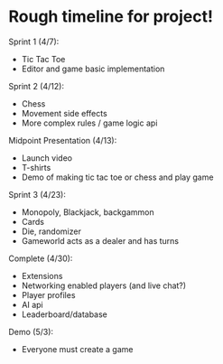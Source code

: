 # Rough timeline for project!

Sprint 1 (4/7):

* Tic Tac Toe
* Editor and game basic implementation

Sprint 2 (4/12):

* Chess
* Movement side effects
* More complex rules / game logic api

Midpoint Presentation (4/13):

* Launch video
* T-shirts
* Demo of making tic tac toe or chess and play game

Sprint 3 (4/23):

* Monopoly, Blackjack, backgammon
* Cards
* Die, randomizer
* Gameworld acts as a dealer and has turns

Complete (4/30):

* Extensions
* Networking enabled players (and live chat?)
* Player profiles
* AI api
* Leaderboard/database

Demo (5/3):

* Everyone must create a game 

